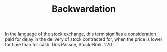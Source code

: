 ---
title: Backwardation
permalink: "/definitions/backwardation.html"
body: In the language of the stock exchange, this term signifies a consideration paid
  for delay in the delivery of stock contracted for, when the price is lower for time
  than for cash. Dos Passoe, Stock-Brok. 270
published_at: '2018-07-07'
layout: post
---